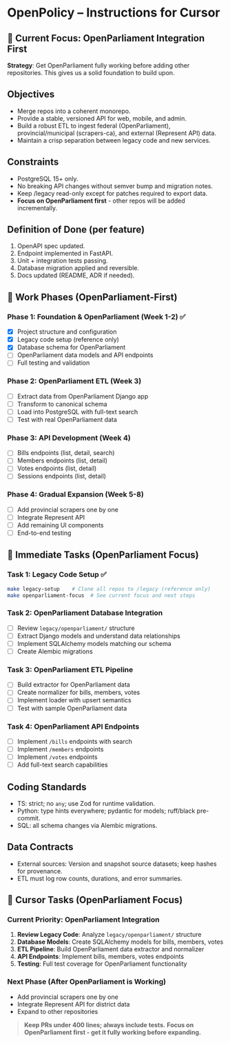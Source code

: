 # OpenPolicy – Instructions for Cursor

## 🎯 **Current Focus: OpenParliament Integration First**

**Strategy**: Get OpenParliament fully working before adding other repositories. This gives us a solid foundation to build upon.

## Objectives
- Merge repos into a coherent monorepo.
- Provide a stable, versioned API for web, mobile, and admin.
- Build a robust ETL to ingest federal (OpenParliament), provincial/municipal (scrapers-ca), and external (Represent API) data.
- Maintain a crisp separation between legacy code and new services.

## Constraints
- PostgreSQL 15+ only.
- No breaking API changes without semver bump and migration notes.
- Keep /legacy read-only except for patches required to export data.
- **Focus on OpenParliament first** - other repos will be added incrementally.

## Definition of Done (per feature)
1. OpenAPI spec updated.
2. Endpoint implemented in FastAPI.
3. Unit + integration tests passing.
4. Database migration applied and reversible.
5. Docs updated (README, ADR if needed).

## 🚀 **Work Phases (OpenParliament-First)**

### **Phase 1: Foundation & OpenParliament (Week 1-2) ✅**
- [x] Project structure and configuration
- [x] Legacy code setup (reference only)
- [x] Database schema for OpenParliament
- [ ] OpenParliament data models and API endpoints
- [ ] Full testing and validation

### **Phase 2: OpenParliament ETL (Week 3)**
- [ ] Extract data from OpenParliament Django app
- [ ] Transform to canonical schema
- [ ] Load into PostgreSQL with full-text search
- [ ] Test with real OpenParliament data

### **Phase 3: API Development (Week 4)**
- [ ] Bills endpoints (list, detail, search)
- [ ] Members endpoints (list, detail)
- [ ] Votes endpoints (list, detail)
- [ ] Sessions endpoints (list, detail)

### **Phase 4: Gradual Expansion (Week 5-8)**
- [ ] Add provincial scrapers one by one
- [ ] Integrate Represent API
- [ ] Add remaining UI components
- [ ] End-to-end testing

## 🎯 **Immediate Tasks (OpenParliament Focus)**

### **Task 1: Legacy Code Setup** ✅
```bash
make legacy-setup    # Clone all repos to /legacy (reference only)
make openparliament-focus  # See current focus and next steps
```

### **Task 2: OpenParliament Database Integration**
- [ ] Review `legacy/openparliament/` structure
- [ ] Extract Django models and understand data relationships
- [ ] Implement SQLAlchemy models matching our schema
- [ ] Create Alembic migrations

### **Task 3: OpenParliament ETL Pipeline**
- [ ] Build extractor for OpenParliament data
- [ ] Create normalizer for bills, members, votes
- [ ] Implement loader with upsert semantics
- [ ] Test with sample OpenParliament data

### **Task 4: OpenParliament API Endpoints**
- [ ] Implement `/bills` endpoints with search
- [ ] Implement `/members` endpoints
- [ ] Implement `/votes` endpoints
- [ ] Add full-text search capabilities

## Coding Standards
- TS: strict; no `any`; use Zod for runtime validation.
- Python: type hints everywhere; pydantic for models; ruff/black pre-commit.
- SQL: all schema changes via Alembic migrations.

## Data Contracts
- External sources: Version and snapshot source datasets; keep hashes for provenance.
- ETL must log row counts, durations, and error summaries.

## 🎯 **Cursor Tasks (OpenParliament Focus)**

### **Current Priority: OpenParliament Integration**
1. **Review Legacy Code**: Analyze `legacy/openparliament/` structure
2. **Database Models**: Create SQLAlchemy models for bills, members, votes
3. **ETL Pipeline**: Build OpenParliament data extractor and normalizer
4. **API Endpoints**: Implement bills, members, votes endpoints
5. **Testing**: Full test coverage for OpenParliament functionality

### **Next Phase (After OpenParliament is Working)**
- Add provincial scrapers one by one
- Integrate Represent API for district data
- Expand to other repositories

> **Keep PRs under 400 lines; always include tests.**
> **Focus on OpenParliament first - get it fully working before expanding.**

